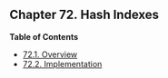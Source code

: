 ## Chapter 72. Hash Indexes

**Table of Contents**

- [72.1. Overview](hash-intro)
- [72.2. Implementation](hash-implementation)
